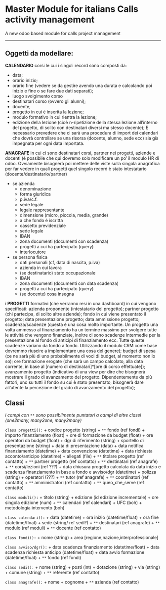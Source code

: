 # Master Module for italians Calls activity management 
A new odoo based module for calls project management

------

## Oggetti da modellare:
**CALENDARIO** corsi le cui i singoli record sono composti da:
+ data;
+ orario inizio;
+ orario fine (vedere se da gestire avendo una durata e calcolando poi inizio e fine o se fare due dati separati);
+ luogo svolgimento corso
+ destinatari corso (ovvero gli alunni);
+ docente;
+ progetto in cui è inserita la lezione;
+ modulo formativo in cui rientra la lezione;
+ edizione della lezione (cioè n-ripetizione della stessa lezione all’interno del progetto, di solito con destinatari diversi ma stesso docente);
È necessario prevedere che ci sarà una procedura di import dei calendari che dovrà controllare se una risorsa (docente, alunno, sede ecc) sia già impegnata per ogni data importata.

**ANAGRAFE** in cui ci sono destinatari corsi, partner nei progetti, aziende e docenti (è possibile che qui dovremo solo modificare un po’ il modulo HR di odoo. Ovviamente bisognerà poi mettere delle viste sulla singola anagrafica per far vedere in quali progetti quel singolo record è stato intestatario (docente/destinatario/partner)
+ se azienda
    + denominazione
    + forma giuridica
    + p.iva/c.f.
    + sede legale
    + legale rappresentante
    + dimensione (micro, piccola, media, grande)
    + a che fondo è iscritta
    + cassetto previdenziale
    + sede legale
    + IBAN
    + zona documenti (documenti con scadenza)
    + progetti a cui ha partecipato (query)
    + interlocutore
+ se persona fisica
    + dati personali (cf, data di nascita, p.iva)
    + azienda in cui lavora
    + (se destinatario) stato occupazionale
    + IBAN
    + zona documenti (documenti con data scadenza)
    + progetti a cui ha partecipato (query)
    + (se docente) cosa insegna

i **PROGETTI** formativi (che verranno resi in una dashboard) in cui vengono specificati:
azienda proponente (intestatario del progetto);
partner progetto (chi partecipa, di solito altre aziende);
fondo in cui viene presentato il progetto;
data presentazione progetto;
data ammissione progetto;
scadenza/scadenze (questa è una cosa molto importante. Un progetto una volta ammesso al finanziamento ha un termine massimo per svolgere tutte le attività che vengono finanziate, inoltre ci sono scadenze intermedie per la presentazione al fondo di anticipi di finanziamento ecc. Tutte queste scadenze variano da fondo a fondo. Utilizzando il modulo CRM come base dovremmo riuscire a implementare una cosa del genere);
budget di spesa (ce ne sarà più di uno probabilmente di voci di budget, al momento non lo so);
ore formazione erogate (che sarà un campo calcolato, alla data corrente, in base al [numero di destinatari]*[ore di corso effettuate]);
avanzamento progetto (indicativo di una view per dire che bisognerà mostrare il grado di avanzamento del progetto. Dipendentemente da più fattori, uno su tutti il fondo su cui è stato presentato, bisognerà dare all’utente la percezione del grado di avanzamento del progetto);


## Classi
*i campi con `**` sono possibilmente puntatori a campi di altre classi (one2many, many2one, many2many)*

`class progetti():`
    + codice progetto (string)
    + `**` fondo  (ref fondi)
    + importo finanziamento (float)
    + ore di formazione da budget (float)
    + ore operatori da budget (float)
    + dgr di riferimento (string)
    + sportello di presentazione (string)
    + data di presentazione (data)
    + data notifica finanziamento (datetime)
    + data convenzione (datetime)
    + data richiesta acconto/anticipo (datetime)
    + allegati (file)
    + `**` titolare progetto (ref contatto)
    + `**` partner progetto (ref contatto)
    + `**` destinatari (ref anagrafe)
    + `**` corsi/lezioni (ref ???)
    + data chiusura progetto calcolata da data inizio e scadenza finanziamento in base a fondo e avviso/dgr (datetime)
    + polizza (string)
    + operatori (???)
    + `**` tutor (ref anagrafe)
    + `**` coordinatori (ref contatto)
    + `**` amministratori (ref contatto)
    + `**` queo_che_serve (ref contatto)

`class moduli():`
    + titolo (string)
    + edizione (id edizione incrementale)
    + ore singola edizione (num)
    + `**` calendari (ref calendari)
    + UFC (boh)
    + metodologia intervento (boh)

`class calendari():`
    + data (datetime)
    + ora inizio (datetime/float)
    + ora fine (datetime/float)
    + sede (string/ ref sedi?)
    + `**` destinatari (ref anagrafe)
    + `**` modulo (ref moduli)
    + `**` docente (ref contatto)

`class fondi():`
    + nome (string)
    + area \[regione,nazione,interprofessionale\]

`class avviso/dgr():`
    + data scadenza finanziamento (datetime/float)
    + data scadenza richiesta anticipo (datetime/float)
    + data avvio formazione (datetime/float)
    + `**` fondo (ref fondi)

`class sedi():`
    + nome (string)
    + posti (int)
    + dotazione (string)
    + via (string)
    + comune (string)
    + `**` referente (ref contatto)

`class anagrafe():`
    + nome
    + cognome
    + `**` azienda (ref contatto)


